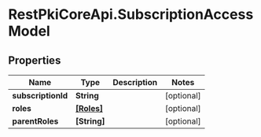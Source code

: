 # RestPkiCoreApi.SubscriptionAccessModel

## Properties
Name | Type | Description | Notes
------------ | ------------- | ------------- | -------------
**subscriptionId** | **String** |  | [optional] 
**roles** | [**[Roles]**](Roles.md) |  | [optional] 
**parentRoles** | **[String]** |  | [optional] 
